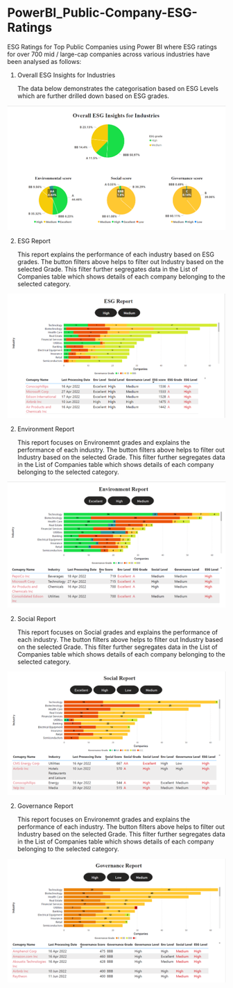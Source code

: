 # PowerBI_Public-Company-ESG-Ratings
ESG Ratings for Top Public Companies using Power BI where ESG ratings for over 700 mid / large-cap companies across various industries have been analysed as follows:

1. Overall ESG Insights for Industries

   The data below demonstrates the categorisation based on ESG Levels which are further drilled down based on ESG grades.
   
![Overall_ESG_Insights](Overall_ESG_Insights.png "Overall_ESG_Insights")


2. ESG Report

   This report explains the performance of each industry based on ESG grades. The button filters above helps to filter out Industry based on the selected Grade. This filter further segregates data in the List of Companies table which shows details of each company belonging to the selected category.

![ESG_Report](ESG_Report.png "ESG_Report")



2. Environment Report

   This report focuses on Environemnt grades and explains the performance of each industry. The button filters above helps to filter out Industry based on the selected Grade. This filter further segregates data in the List of Companies table which shows details of each company belonging to the selected category.
   
![Environment_Report](Environment_Report.png "Environment_Report")


2. Social Report

   This report focuses on Social grades and explains the performance of each industry. The button filters above helps to filter out Industry based on the selected Grade. This filter further segregates data in the List of Companies table which shows details of each company belonging to the selected category.

![Social_Report](Social_Report.png "Social_Report")


2. Governance Report

   This report focuses on Environemnt grades and explains the performance of each industry. The button filters above helps to filter out Industry based on the selected Grade. This filter further segregates data in the List of Companies table which shows details of each company belonging to the selected category.

![Governance_Report](Governance_Report.png "Governance_Report")

